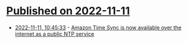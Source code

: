 # [Published on 2022-11-11](index.md)

* [2022-11-11, 10:45:33](https://news.ycombinator.com/item?id=33559132) - [Amazon Time Sync is now available over the internet as a public NTP service](https://aws.amazon.com/about-aws/whats-new/2022/11/amazon-time-sync-internet-public-ntp-service/)
